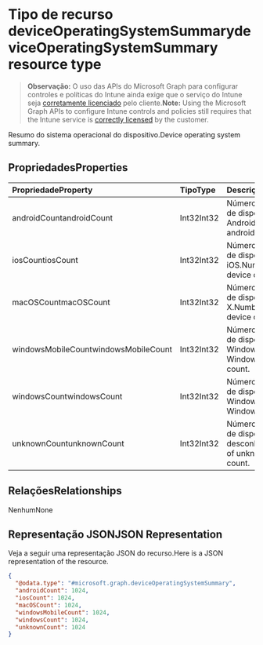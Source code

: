 # <a name="deviceoperatingsystemsummary-resource-type"></a><span data-ttu-id="5e113-101">Tipo de recurso deviceOperatingSystemSummary</span><span class="sxs-lookup"><span data-stu-id="5e113-101">deviceOperatingSystemSummary resource type</span></span>

> <span data-ttu-id="5e113-102">**Observação:** O uso das APIs do Microsoft Graph para configurar controles e políticas do Intune ainda exige que o serviço do Intune seja [corretamente licenciado](https://go.microsoft.com/fwlink/?linkid=839381) pelo cliente.</span><span class="sxs-lookup"><span data-stu-id="5e113-102">**Note:** Using the Microsoft Graph APIs to configure Intune controls and policies still requires that the Intune service is [correctly licensed](https://go.microsoft.com/fwlink/?linkid=839381) by the customer.</span></span>

<span data-ttu-id="5e113-103">Resumo do sistema operacional do dispositivo.</span><span class="sxs-lookup"><span data-stu-id="5e113-103">Device operating system summary.</span></span>
## <a name="properties"></a><span data-ttu-id="5e113-104">Propriedades</span><span class="sxs-lookup"><span data-stu-id="5e113-104">Properties</span></span>
|<span data-ttu-id="5e113-105">Propriedade</span><span class="sxs-lookup"><span data-stu-id="5e113-105">Property</span></span>|<span data-ttu-id="5e113-106">Tipo</span><span class="sxs-lookup"><span data-stu-id="5e113-106">Type</span></span>|<span data-ttu-id="5e113-107">Descrição</span><span class="sxs-lookup"><span data-stu-id="5e113-107">Description</span></span>|
|:---|:---|:---|
|<span data-ttu-id="5e113-108">androidCount</span><span class="sxs-lookup"><span data-stu-id="5e113-108">androidCount</span></span>|<span data-ttu-id="5e113-109">Int32</span><span class="sxs-lookup"><span data-stu-id="5e113-109">Int32</span></span>|<span data-ttu-id="5e113-110">Número da contagem de dispositivos Android.</span><span class="sxs-lookup"><span data-stu-id="5e113-110">Number of android device count.</span></span>|
|<span data-ttu-id="5e113-111">iosCount</span><span class="sxs-lookup"><span data-stu-id="5e113-111">iosCount</span></span>|<span data-ttu-id="5e113-112">Int32</span><span class="sxs-lookup"><span data-stu-id="5e113-112">Int32</span></span>|<span data-ttu-id="5e113-113">Número da contagem de dispositivo iOS.</span><span class="sxs-lookup"><span data-stu-id="5e113-113">Number of iOS device count.</span></span>|
|<span data-ttu-id="5e113-114">macOSCount</span><span class="sxs-lookup"><span data-stu-id="5e113-114">macOSCount</span></span>|<span data-ttu-id="5e113-115">Int32</span><span class="sxs-lookup"><span data-stu-id="5e113-115">Int32</span></span>|<span data-ttu-id="5e113-116">Número da contagem de dispositivos Mac OS X.</span><span class="sxs-lookup"><span data-stu-id="5e113-116">Number of Mac OS X device count.</span></span>|
|<span data-ttu-id="5e113-117">windowsMobileCount</span><span class="sxs-lookup"><span data-stu-id="5e113-117">windowsMobileCount</span></span>|<span data-ttu-id="5e113-118">Int32</span><span class="sxs-lookup"><span data-stu-id="5e113-118">Int32</span></span>|<span data-ttu-id="5e113-119">Número da contagem de dispositivos móveis Windows.</span><span class="sxs-lookup"><span data-stu-id="5e113-119">Number of Windows mobile device count.</span></span>|
|<span data-ttu-id="5e113-120">windowsCount</span><span class="sxs-lookup"><span data-stu-id="5e113-120">windowsCount</span></span>|<span data-ttu-id="5e113-121">Int32</span><span class="sxs-lookup"><span data-stu-id="5e113-121">Int32</span></span>|<span data-ttu-id="5e113-122">Número da contagem de dispositivos Windows.</span><span class="sxs-lookup"><span data-stu-id="5e113-122">Number of Windows device count.</span></span>|
|<span data-ttu-id="5e113-123">unknownCount</span><span class="sxs-lookup"><span data-stu-id="5e113-123">unknownCount</span></span>|<span data-ttu-id="5e113-124">Int32</span><span class="sxs-lookup"><span data-stu-id="5e113-124">Int32</span></span>|<span data-ttu-id="5e113-125">Número da contagem de dispositivos desconhecidos.</span><span class="sxs-lookup"><span data-stu-id="5e113-125">Number of unknown device count.</span></span>|

## <a name="relationships"></a><span data-ttu-id="5e113-126">Relações</span><span class="sxs-lookup"><span data-stu-id="5e113-126">Relationships</span></span>
<span data-ttu-id="5e113-127">Nenhum</span><span class="sxs-lookup"><span data-stu-id="5e113-127">None</span></span>
## <a name="json-representation"></a><span data-ttu-id="5e113-128">Representação JSON</span><span class="sxs-lookup"><span data-stu-id="5e113-128">JSON Representation</span></span>
<span data-ttu-id="5e113-129">Veja a seguir uma representação JSON do recurso.</span><span class="sxs-lookup"><span data-stu-id="5e113-129">Here is a JSON representation of the resource.</span></span>
<!--{
  "blockType": "resource",
  "@odata.type": "microsoft.graph.deviceOperatingSystemSummary"
}-->
``` json
{
  "@odata.type": "#microsoft.graph.deviceOperatingSystemSummary",
  "androidCount": 1024,
  "iosCount": 1024,
  "macOSCount": 1024,
  "windowsMobileCount": 1024,
  "windowsCount": 1024,
  "unknownCount": 1024
}
```









